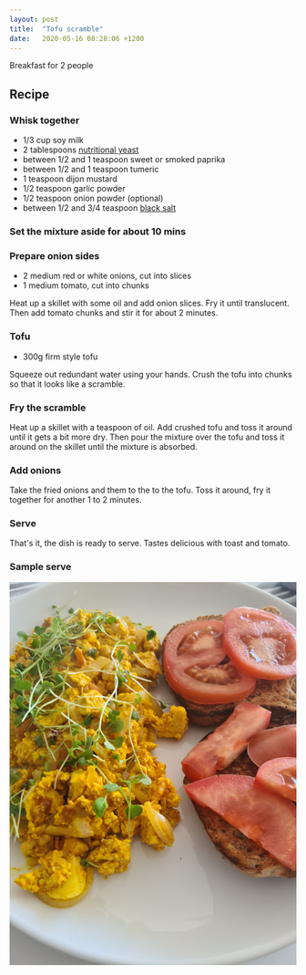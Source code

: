 ```yaml
---
layout: post
title:  "Tofu scramble"
date:   2020-05-16 08:28:06 +1200
---
```


Breakfast for 2 people

## Recipe

### Whisk together
- 1/3 cup soy milk
- 2 tablespoons [nutritional yeast](https://en.wikipedia.org/wiki/Nutritional_yeast)
- between 1/2 and 1 teaspoon sweet or smoked paprika
- between 1/2 and 1 teaspoon tumeric
- 1 teaspoon dijon mustard
- 1/2 teaspoon garlic powder
- 1/2 teaspoon onion powder (optional)
- between 1/2 and 3/4 teaspoon [black salt](https://en.wikipedia.org/wiki/Kala_namak)

### Set the mixture aside for about 10 mins

### Prepare onion sides
- 2 medium red or white onions, cut into slices
- 1 medium tomato, cut into chunks

Heat up a skillet with some oil and add onion slices. Fry it until translucent. Then add tomato chunks and stir it for about 2 minutes.

### Tofu
- 300g firm style tofu

Squeeze out redundant water using your hands. Crush the tofu into chunks so that it looks like a scramble.

### Fry the scramble
Heat up a skillet with a teaspoon of oil. Add crushed tofu and toss it around until it gets a bit more dry. Then pour the mixture over the tofu and toss it around on the skillet until the mixture is absorbed. 

### Add onions
Take the fried onions and them to the to the tofu. Toss it around, fry it together for another 1 to 2 minutes.

### Serve
That's it, the dish is ready to serve. Tastes delicious with toast and tomato.

### Sample serve
![](/img/tofu-scramble.jpg)
